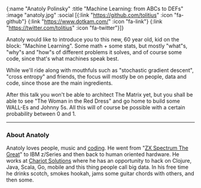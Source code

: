 {:name  "Anatoly Polinsky"
 :title "Machine Learning: from ABCs to DEFs"
 :image "anatoly.jpg"
 :social [{:link "https://github.com/tolitius" :icon "fa-github"}
          {:link "https://www.dotkam.com/" :icon "fa-link"}
          {:link "https://twitter.com/tolitius" :icon "fa-twitter"}]}

Anatoly would like to introduce you to this new, 60 year old, kid on the block: "Machine Learning". Some math + some stats, but mostly "what"s, "why"s and "how"s of different problems it solves, and of course some code, since that's what machines speak best.

While we'll ride along with mouthfuls such as "stochastic gradient descent", "cross entropy" and friends, the focus will mostly be on people, data and code, since those are the main ingredients.

After this talk you won't be able to architect The Matrix yet, but you shall be able to see "The Woman in the Red Dress" and go home to build some WALL-Es and Johnny 5s. All this will of course be possible with a certain probability between 0 and 1.

---

### About Anatoly

Anatoly loves people, music and [coding](https://github.com/tolitius/). He went from "[ZX Spectrum The Great](https://www.dotkam.com/2008/11/19/zx-spectrum-child/)" to IBM z/Series and then back to human oriented hardware. He works at [Chariot Solutions](https://chariotsolutions.com/) where he has an opportunity to hack on Clojure, Java, Scala, Go, mobile and this thing people call big data. In his free time he drinks scotch, smokes hookah, jams some guitar chords with others, and then some.